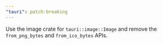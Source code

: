 ```yaml
---
"tauri": patch:breaking
---
```


Use the image crate for `tauri::image::Image` and remove the `from_png_bytes` and `from_ico_bytes` APIs.
